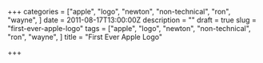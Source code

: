 +++
categories = ["apple", "logo", "newton", "non-technical", "ron", "wayne", ]
date = 2011-08-17T13:00:00Z
description = ""
draft = true
slug = "first-ever-apple-logo"
tags = ["apple", "logo", "newton", "non-technical", "ron", "wayne", ]
title = "First Ever Apple Logo"

+++




